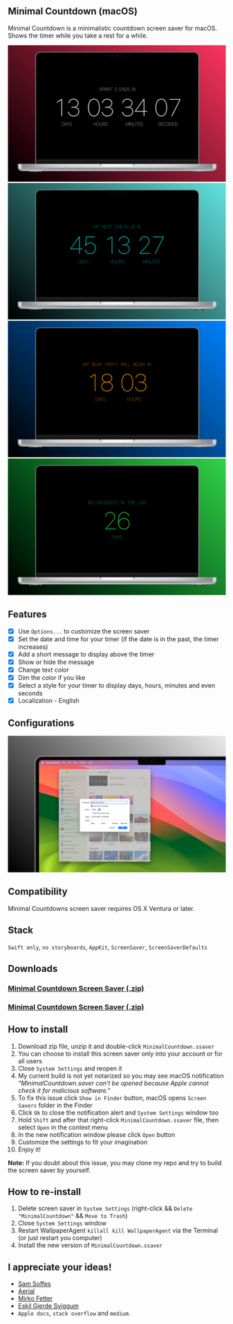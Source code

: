 ## Minimal Countdown (macOS)

Minimal Countdown is a minimalistic countdown screen saver for macOS. Shows the timer while you take a rest for a while. 

![Screenshot](vendors/mc-screenshot-01s.png)
![Screenshot](vendors/mc-screenshot-03s.png)
![Screenshot](vendors/mc-screenshot-04s.png)
![Screenshot](vendors/mc-screenshot-05s.png)


## Features

- [x] Use `Options...` to customize the screen saver
- [x] Set the date and time for your timer (if the date is in the past, the timer increases)
- [x] Add a short message to display above the timer
- [x] Show or hide the message
- [x] Change text color
- [x] Dim the color if you like
- [x] Select a style for your timer to display days, hours, minutes and even seconds
- [x] Localization - English

## Configurations
![Configurations](vendors/mc-screenshot-02s.png)

## Compatibility
Minimal Countdowns screen saver requires OS X Ventura or later.


## Stack 
`Swift only`, `no storyboards`, `AppKit`, `ScreenSaver`, `ScreenSaverDefaults`

## Downloads
### [Minimal Countdown Screen Saver (.zip)](https://github.com/SKemenov/MinimalCountdown/releases/download/1.0/MinimalCountdown.saver.zip)
### [Minimal Countdown Screen Saver (.zip)](/releases/download/1.0/MinimalCountdown.saver.zip)

## How to install
1. Download zip file, unzip it and double-click `MinimalCountdown.ssaver`
2. You can choose to install this screen saver only into your account or for all users
3. Close `System Settings` and reopen it
4. My current build is not yet notarized so you may see macOS notification _"MinimalCountdown.saver can’t be opened because Apple cannot check it for malicious software."_
5. To fix this issue click `Show in Finder` button, macOS opens `Screen Savers` folder in the Finder
6. Click `Ok` to close the notification alert and `System Settings` window too
7. Hold `Shift` and after that right-click `MinimalCountdown.ssaver` file, then select `Open` in the context menu
8. In the new notification window please click `Open` button
9. Customize the settings to fit your imagination
10. Enjoy it!

**Note:**
If you doubt about this issue, you may clone my repo and try to build the screen saver by yourself.

<!---
## How to build
1. Clone the git
2. Open the project in Xcode and build it
3. Make an archive and take `MinimalCountdown.ssaver` from there 
4. Double-click `MinimalCountdown.ssaver` file to add it into the `System Settings`
--->

## How to re-install
1. Delete screen saver in `System Settings` (right-click && `Delete "MinimalCountdown"` && `Move to Trash`)
2. Close `System Settings` window
3. Restart WallpaperAgent `killall kill WallpaperAgent` via the Terminal (or just restart you computer)
4. Install the new version of `MinimalCountdown.ssaver`



## I appreciate your ideas!

- [Sam Soffes](https://github.com/soffes/Countdown)
- [Aerial](https://github.com/AerialScreensaver/ScreenSaverMinimal)
- [Mirko Fetter](https://github.com/mirkofetter/ScreenSaverMinimal/tree/master)
- [Eskil Gjerde Sviggum](https://github.com/Eskils/JellyfishSaver)
- `Apple docs`, `stack overflow` and `medium`.
